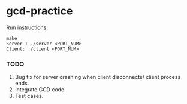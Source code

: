 # gcd-practice
Run instructions:
```
make
Server : ./server <PORT_NUM>
Client: ./client <PORT_NUM>
```
### TODO
1. Bug fix for server crashing when client disconnects/ client process ends.
2. Integrate GCD code.
3. Test cases.
